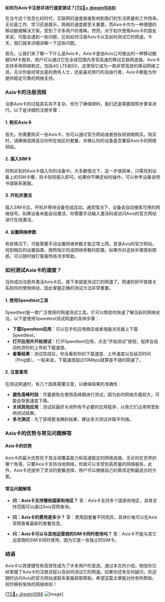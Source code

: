 **如何为Axis卡注册并进行速度测试？[[TG💪+ @esim1088](https://t.me/s/esim1088)]**

在当今这个信息化的时代，互联网的速度直接影响到我们的生活质量和工作效率。无论是工作、学习还是娱乐，网络的速度都至关重要。而Axis卡作为一种便捷的移动数据解决方案，受到了许多用户的青睐。然而，对于初次使用Axis卡的朋友来说，可能会遇到一些问题，比如如何注册Axis卡以及如何测试它的网速。今天，我们就来详细讲解一下这些问题。

首先，让我们来了解一下什么是Axis卡。Axis卡是由Axis公司推出的一种移动数据SIM卡服务，用户可以通过它在全球范围内享受高速的移动互联网连接。Axis卡支持多种网络制式，包括4G LTE和5G，这使得它成为一款非常高效的移动网络工具。无论你是经常出差的商务人士，还是喜欢旅行的自由行者，Axis卡都能为你提供稳定可靠的网络支持。

### Axis卡的注册流程

注册Axis卡的过程其实并不复杂，但为了确保顺利，我们还是需要按照步骤来进行。以下是详细的注册步骤：

#### 1. 购买Axis卡
首先，你需要购买一张Axis卡。你可以通过官方网站或者授权经销商购买。购买时，请确保选择适合你所在地区的套餐，并确认你的设备是否兼容Axis卡的网络频段。

#### 2. 插入SIM卡
将购买到的Axis卡插入你的设备中。大多数情况下，这一步很简单，只需找到设备上的SIM卡槽，将卡轻轻插入即可。如果你不确定如何操作，可以参考设备说明书或联系客服。

#### 3. 开机并激活
插入SIM卡后，开机并等待设备完成启动。通常情况下，设备会自动搜索可用的网络信号。如果设备未能自动激活，你需要手动输入激活码或访问Axis的官方网站进行在线激活。

#### 4. 设置网络参数
有些情况下，可能需要手动设置网络参数才能正常上网。登录Axis的官方网站，找到相应的设置指南，按照指示完成网络参数的配置。如果你对这些步骤感到困惑，可以随时拨打客服热线寻求帮助。

### 如何测试Axis卡的速度？

当你成功注册并激活Axis卡后，接下来就是测试它的网速了。网速的好坏直接关系到你的使用体验，因此掌握正确的测试方法非常重要。

#### 1. 使用Speedtest工具
Speedtest是一款广泛使用的网速测试工具，它可以帮助你快速了解当前的网络状况。以下是使用Speedtest测试网速的具体步骤：

- **下载Speedtest应用**：可以在手机应用商店或者电脑浏览器上下载Speedtest。
- **打开应用并开始测试**：打开Speedtest应用，点击“开始测试”按钮，程序会自动检测你的上传和下载速度。
- **查看结果**：测试完成后，你会看到你的下载速度、上传速度以及延迟时间（Ping值）。一般来说，下载速度超过10Mbps就算是不错的网速了。

#### 2. 注意事项
在测试网速时，有几个因素需要注意，以确保结果的准确性：
- **避免高峰时段**：尽量避免在使用高峰期进行测试，因为此时网络负载较大，可能会导致速度下降。
- **关闭其他应用**：测试前最好关闭所有不必要的应用程序，以免它们占用带宽影响测试结果。
- **多次测试**：为了获得更准确的结果，建议多次测试并取平均值。

### Axis卡的优势与常见问题解答

#### Axis卡的优势
Axis卡的最大优势在于其全球覆盖能力和高速稳定的网络连接。无论你在世界的哪个角落，只要Axis卡支持当地网络，你就可以享受到高质量的网络服务。此外，Axis卡还提供了灵活的套餐选择，用户可以根据自己的需求定制最适合的方案。

#### 常见问题解答
- **问：Axis卡支持哪些国家和地区？**
  答：Axis卡支持多个国家和地区，具体支持范围可以通过Axis官网查询。
  
- **问：Axis卡的费用是多少？**
  答：费用因套餐不同而异，具体价格可以在Axis官网查看最新的套餐信息。

- **问：Axis卡可以与其他运营商的SIM卡同时使用吗？**
  答：Axis卡不能与其它运营商的SIM卡同时使用，因为它是一张独立的SIM卡。

### 结语

Axis卡以其便捷性和高效性成为了许多用户的首选。通过本文的介绍，相信你已经掌握了Axis卡的注册流程以及如何测试它的网速。如果你还有任何疑问，欢迎随时访问Axis的官方网站或联系客服获取帮助。希望这篇文章能对你有所帮助，祝你拥有愉快的网络体验！

[[TG💪+ @esim1088](https://t.me/s/esim1088) ![Image](https://i.postimg.cc/4NQfJmqS/Snipaste-2025-05-13-00-14-12.png)]